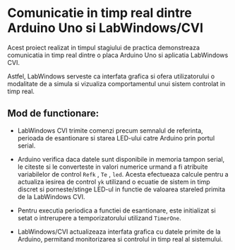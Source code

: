 # Comunicatie in timp real dintre Arduino Uno si LabWindows/CVI

Acest proiect realizat in timpul stagiului de practica demonstreaza comunicatia in timp real dintre o placa Arduino Uno si aplicatia LabWindows CVI.

Astfel, LabWindows serveste ca interfata grafica si ofera utilizatorului o modalitate de a simula si vizualiza comportamentul unui sistem controlat in timp real.

## Mod de functionare:

- LabWindows CVI trimite comenzi precum semnalul de referinta, perioada de esantionare si starea LED-ului catre Arduino prin portul serial.

- Arduino verifica daca datele sunt disponibile in memoria tampon serial, le citeste si le converteste in valori numerice urmand a fi atribuite variabilelor de control `Refk` , `Te` , `led`. Acesta efectueaza calcule pentru a actualiza iesirea de control `yk` utilizand o ecuatie de sistem in timp discret si porneste/stinge LED-ul in functie de valoarea stareled primita de la LabWindows CVI.

- Pentru executia periodica a functiei de esantionare, este initializat si setat o intrerupere a temporizatorului utilizand `TimerOne`.

- LabWindows/CVI actualizeaza interfata grafica cu datele primite de la Arduino, permitand monitorizarea si controlul in timp real al sistemului.


